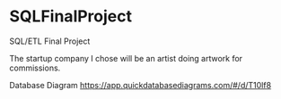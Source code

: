 # SQLFinalProject
SQL/ETL Final Project

The startup company I chose will be an artist doing artwork for commissions.

Database Diagram
https://app.quickdatabasediagrams.com/#/d/T10lf8